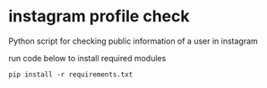# instagram profile check

Python script for checking public information of a user in instagram

run code below to install required modules

`pip install -r requirements.txt`


